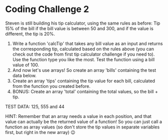 <!-- # Build Responsive Real-World Websites with HTML and CSS -->

# Coding Challenge 2

Steven is still building his tip calculator, using the same rules as before: Tip 15% of the bill if the bill value is between 50 and 300, and if the value is different, the tip is 20%.

1. Write a function 'calcTip' that takes any bill value as an input and returns the corresponding tip, calculated based on the rules above (you can check out the code from first tip calculator challenge if you need to). Use the function type you like the most. Test the function using a bill value of 100.
2. And now let's use arrays! So create an array 'bills' containing the test data below.
3. Create an array 'tips' containing the tip value for each bill, calculated from the function you created before.
4. BONUS: Create an array 'total' containing the total values, so the bill + tip.

TEST DATA: 125, 555 and 44

HINT: Remember that an array needs a value in each position, and that value can actually be the returned value of a function! So you can just call a function as array values (so don't store the tip values in separate variables first, but right in the new array) 😉

